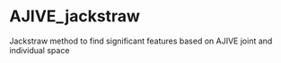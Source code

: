 # AJIVE_jackstraw

Jackstraw method to find significant features based on AJIVE joint and individual space
